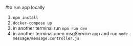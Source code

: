 #to run app locally
1. `npm install` 
2. `docker-compose up`
3. in another terminal run `npm run dev`
4. in another terminal open msgService app and run `node message/message.controller.js`

